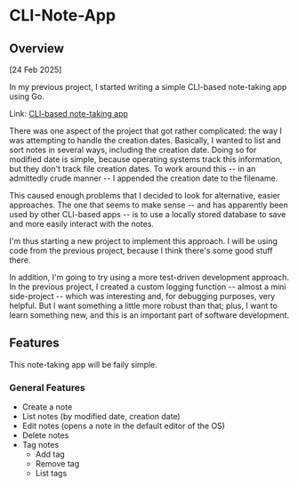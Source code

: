 # CLI-Note-App

## Overview

[24 Feb 2025]

In my previous project, I started writing a simple CLI-based note-taking app using Go.

Link: [CLI-based note-taking app](https://github.com/rhysmah/note-app)

There was one aspect of the project that got rather complicated: the way I was attempting to handle the creation dates. Basically, I wanted to list and sort notes in several ways, including the creation date. Doing so for modified date is simple, because operating systems track this information, but they don't track file creation dates. To work around this -- in an admittedly crude manner -- I appended the creation date to the filename.

This caused enough problems that I decided to look for alternative, easier approaches. The one that seems to make sense -- and has apparently been used by other CLI-based apps -- is to use a locally stored database to save and more easily interact with the notes.

I'm thus starting a new project to implement this approach. I will be using code from the previous project, because I think there's some good stuff there.

In addition, I'm going to try using a more test-driven development approach. In the previous project, I created a custom logging function -- almost a mini side-project -- which was interesting and, for debugging purposes, very helpful. But I want something a little more robust than that; plus, I want to learn something new, and this is an important part of software development.

## Features

This note-taking app will be faily simple.

### General Features
- Create a note
- List notes (by modified date, creation date)
- Edit notes (opens a note in the default editor of the OS)
- Delete notes
- Tag notes 
    - Add tag
    - Remove tag
    - List tags


